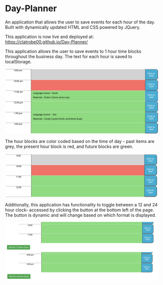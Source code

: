 # Day-Planner
An application that allows the user to save events for each hour of the day. Built with dynamically updated HTML and CSS powered by JQuery.

This application is now live and deployed at: https://clatrobe00.github.io/Day-Planner/

This application allows the user to save events to 1 hour time blocks throughout the business day. The text for each hour is saved to localStorage.

![Image of scheduled items](assets/ScheduledItems.png)

The hour blocks are color coded based on the time of day - past items are grey, the present hour block is red, and future blocks are green.

![Image of scheduled items](assets/ScheduleColorChange.png)

Additionally, this application has functionality to toggle between a 12 and 24 hour clock- accessed by clicking the button at the bottom left of the page. The button is dynamic and will change based on which format is displayed.

![Image of scheduled items](assets/clockToggleBtn.png)
![Image of scheduled items](assets/clockToggleBtn24.png)
